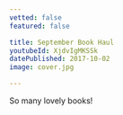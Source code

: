 ```yaml
---
vetted: false
featured: false

title: September Book Haul
youtubeId: XjdvIgMKSSk
datePublished: 2017-10-02
image: cover.jpg

---
```


So many lovely books!
